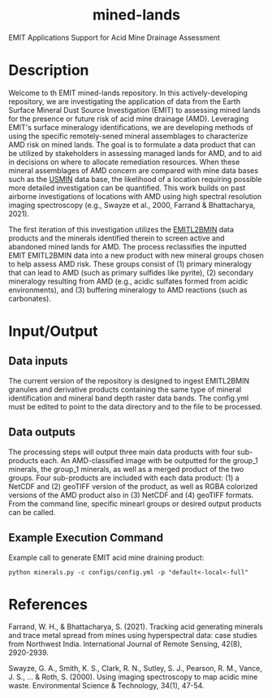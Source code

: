 <h1 align="center"> mined-lands </h1>

EMIT Applications Support for Acid Mine Drainage Assessment

# Description

Welcome to th EMIT mined-lands repository. In this actively-developing repository, we are investigating the application of data from the Earth Surface Mineral Dust Source Investigation (EMIT) to assessing mined lands for the presence or future risk of acid mine drainage (AMD). Leveraging EMIT's surface mineralogy identifications, we are developing methods of using the specific remotely-sened mineral assemblages 
to characterize AMD risk on mined lands. The goal is to formulate a data product that can be utilized by stakeholders in assessing managed lands for AMD, and to aid in decisions on where to allocate remediation resources. When these mineral assemblages of AMD concern are compared with mine data bases such as the [USMIN](https://www.usgs.gov/centers/gggsc/science/usmin-mineral-deposit-database) data base, the likelihood of a location requiring possible more detailed investigation can be quantified. This work builds on past airborne investigations of locations with AMD using high spectral resolution imaging spectroscopy (e.g., Swayze et al., 2000, Farrand & Bhattacharya, 2021).

The first iteration of this investigation utilizes the  [EMITL2BMIN](https://lpdaac.usgs.gov/products/emitl2bminv001/) data products and the minerals identified therein to screen active and abandoned mined lands for AMD. The process reclassifies the inputted EMIT EMITL2BMIN data into a new product with new mineral groups chosen to help assess AMD risk. These groups consist of (1) primary mineralogy that can lead to AMD (such as primary sulfides like pyrite), (2) secondary mineralogy resulting from AMD (e.g., acidic sulfates formed from acidic environments), and (3) buffering mineralogy to AMD reactions (such as carbonates).

# Input/Output

## Data inputs 
The current version of the repository is designed to ingest EMITL2BMIN granules and derivative products containing the same type of mineral identification and mineral band depth raster data bands. The config.yml must be edited to point to the data directory and to the file to be processed.

## Data outputs
The processing steps will output three main data products with four sub-products each.
An AMD-classified image with be outputted for the group_1 minerals, the group_1 minerals, as well as a merged product of the two groups. Four sub-products are included with each data product: (1) a NetCDF and (2) geoTIFF version of the product, as well as RGBA colorized versions of the AMD product also in (3) NetCDF and (4) geoTIFF formats. From the command line, specific minearl groups or desired output products can be called.

## Example Execution Command

Example call to generate EMIT acid mine draining product:

```
python minerals.py -c configs/config.yml -p "default<-local<-full"
```

# References

Farrand, W. H., & Bhattacharya, S. (2021). Tracking acid generating minerals and trace metal spread from mines using hyperspectral data: case studies from Northwest India. International Journal of Remote Sensing, 42(8), 2920-2939.

Swayze, G. A., Smith, K. S., Clark, R. N., Sutley, S. J., Pearson, R. M., Vance, J. S., ... & Roth, S. (2000). Using imaging spectroscopy to map acidic mine waste. Environmental Science & Technology, 34(1), 47-54.